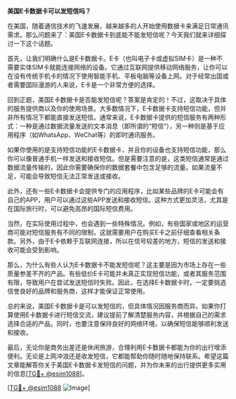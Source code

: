 **美国E卡数据卡可以发短信吗？**

在美国，随着通信技术的飞速发展，越来越多的人开始使用数据卡来满足日常通讯需求。那么问题来了：美国E卡数据卡到底能不能发短信呢？今天我们就来详细探讨一下这个话题。

首先，让我们明确什么是E卡数据卡。E卡（也叫电子卡或虚拟SIM卡）是一种不需要实体SIM卡就能连接网络的设备。它通过互联网提供移动网络服务，让你可以在没有传统手机卡的情况下使用智能手机、平板电脑等设备上网。对于经常出国或者需要国际漫游的人来说，E卡是一个非常方便的选择。

回到正题，美国E卡数据卡是否能发短信呢？答案是肯定的！不过，这取决于具体的服务提供商以及你的使用场景。大多数情况下，E卡数据卡支持短信功能，但并非所有情况下都能直接发送短信。通常来说，E卡数据卡提供的短信服务有两种形式：一种是通过数据流量发送的文本消息（即所谓的“短信”），另一种则是基于应用程序（如WhatsApp、WeChat等）的即时通讯服务。

如果你使用的是支持短信功能的E卡数据卡，并且你的设备也支持短信功能，那么你可以像普通手机一样发送和接收短信。但是需要注意的是，这类短信通常是通过数据流量传输的，因此你需要确保你的数据套餐中包含足够的流量。如果流量不足，可能会导致短信无法正常发送或接收。

此外，还有一些E卡数据卡会提供专门的应用程序，比如某些品牌的E卡可能会有自己的APP，用户可以通过这些APP发送和接收短信。这种方式更加灵活，尤其是在国际旅行时，可以避免高昂的国际短信费用。

当然，在实际使用过程中，也会遇到一些特殊情况。例如，有些国家或地区的运营商可能对短信服务有不同的限制，这就需要用户在购买E卡之前仔细查看相关条款。另外，由于E卡依赖于互联网连接，所以在信号较差的地方，短信的发送和接收可能会受到影响。

那么，为什么有些人认为E卡数据卡不能发短信呢？这主要是因为市场上存在一些质量参差不齐的产品。有些低价E卡可能并未真正实现短信功能，或者其服务范围有限，导致用户在尝试发送短信时失败。因此，在选择E卡数据卡时，一定要挑选信誉良好的品牌和服务商，这样才能保证正常使用。

总的来说，美国E卡数据卡是可以发短信的，但具体情况因服务商而异。如果你打算使用E卡数据卡进行短信交流，建议提前了解清楚服务内容，并根据自己的需求选择合适的产品。同时，也要注意保持良好的网络环境，以确保短信能够顺利发送和接收。

最后，无论你是商务出差还是休闲旅游，合理利用E卡数据卡都能为你的出行增添便利。无论是上网冲浪还是收发短信，它都能帮助你随时随地保持联系。希望这篇文章能解答你关于美国E卡数据卡发短信的问题，并为你未来的出行提供更多实用的信息[[TG💪+ @esim1088](https://t.me/s/esim1088)]。

[[TG💪+ @esim1088](https://t.me/s/esim1088) ![Image](https://i.postimg.cc/4NQfJmqS/Snipaste-2025-05-13-00-14-12.png)]